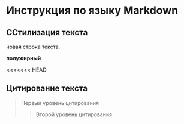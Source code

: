 # Инструкция по языку Markdown

## CСтилизация текста

новая строка текста.

**полужирный**

<<<<<<< HEAD
## Цитирование текста
> Первый уровень цитирования
>> Второй уровень цитирования
